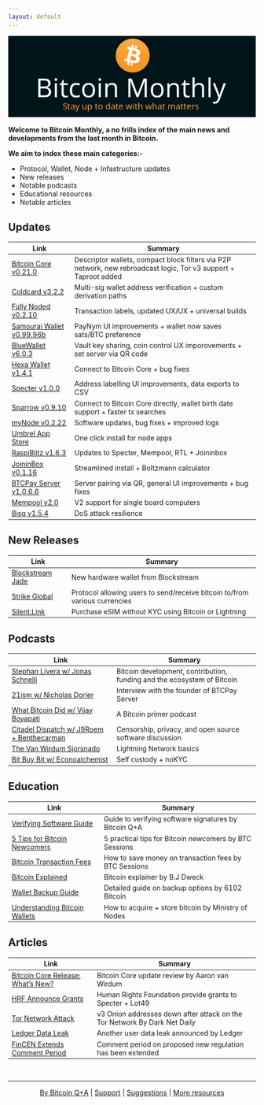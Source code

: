 ```yaml
---
layout: default
---
```


[![bitcoinerheader](https://raw.githubusercontent.com/BitcoinQnA/bitcoin-monthly/master/assets/images/BM2.png)](https://bitcoinmonthly.news/)

**Welcome to Bitcoin Monthly, a no frills index of the main news and developments from the last month in Bitcoin.**

**We aim to index these main categories:-** 

* Protocol, Wallet, Node + Infastructure updates
* New releases
* Notable podcasts
* Educational resources
* Notable articles


## Updates

| Link                                                              | Summary                                                                                    |
|-------------------------------------------------------------------|--------------------------------------------------------------------------------------------|
| [Bitcoin Core v0.21.0](https://bitcoincore.org/en/releases/0.21.0/)  | Descriptor wallets, compact block filters via P2P network, new rebroadcast logic, Tor v3 support + Taproot added |
| [Coldcard v3.2.2](https://blog.coinkite.com/version-3.2.2-released/)  | Multi-sig wallet address verification + custom derivation paths        |
| [Fully Noded v0.2.10](https://github.com/Fonta1n3/FullyNoded/releases/tag/v0.2.10)  | Transaction labels, updated UX/UX + universal builds        |
| [Samourai Wallet v0.99.96b](https://code.samourai.io/wallet/samourai-wallet-android)  | PayNym UI improvements + wallet now saves sats/BTC preference       |
| [BlueWallet v6.0.3](https://github.com/BlueWallet/BlueWallet/releases/tag/v6.0.3)  | Vault key sharing, coin control UX imporovements + set server via QR code |
| [Hexa Wallet v1.4.1](https://github.com/bithyve/hexa/releases/tag/v1.4.1)  | Connect to Bitcoin Core + bug fixes        |
| [Specter v1.0.0](https://github.com/cryptoadvance/specter-desktop/releases/tag/v1.0.0)  | Address labelling UI improvements, data exports to CSV       |
| [Sparrow v0.9.10](https://github.com/sparrowwallet/sparrow/releases)  | Connect to Bitcoin Core directly, wallet birth date support + faster tx searches    |
| [myNode v0.2.22](https://github.com/mynodebtc/mynode/blob/master/CHANGELOG) | Software updates, bug fixes + improved logs |
| [Umbrel App Store](https://medium.com/getumbrel/introducing-the-umbrel-app-store-7a2068c64a10)  | One click install for node apps                       |
| [RaspiBlitz v1.6.3](https://github.com/rootzoll/raspiblitz#downloading-the-software) | Updates to Specter, Mempool, RTL + Joininbox                     |
| [JoininBox v0.1.16](https://github.com/openoms/joininbox/releases/tag/v0.1.16) | Streamlined install + Boltzmann calculator                    |
| [BTCPay Server v1.0.6.6](https://github.com/btcpayserver/btcpayserver/releases/tag/v1.0.6.5) | Server pairing via QR, general UI improvements + bug fixes  |
| [Mempool v2.0](https://github.com/mempool/mempool/releases/tag/v2.0.0)               | V2 support for single board computers                               |
| [Bisq v1.5.4](https://github.com/bisq-network/bisq/releases)               | DoS attack resilience                               |


## New Releases

| Link                                                       | Summary                                                                                    |
|------------------------------------------------------------|--------------------------------------------------------------------------------------------|
| [Blockstream Jade](https://blockstream.com/2021/01/03/en-secure-your-bitcoin-and-liquid-assets-with-blockstream-jade/)| New hardware wallet from Blockstream |
| [Strike Global](https://jimmymow.medium.com/announcing-strike-global-2392b908f611)| Protocol allowing users to send/receive bitcoin to/from various currencies |
| [Silent.Link](https://silent.link/)| Purchase eSIM without KYC using Bitcoin or Lightning |


## Podcasts

| Link                                                            | Summary                                                                                    |
|-----------------------------------------------------------------|--------------------------------------------------------------------------------------------|
| [Stephan Livera w/ Jonas Schnelli](https://stephanlivera.com/episode/242/)  | Bitcoin development, contribution, funding and the ecosystem of Bitcoin   |
| [21ism w/ Nicholas Dorier](https://21ism.com/portfolio-item/nicolas-dorier/)  | Interview with the founder of BTCPay Server   |
| [What Bitcoin Did w/ Vijay Boyapati](https://www.whatbitcoindid.com/podcast/the-ultimate-bitcoin-101)  | A Bitcoin primer podcast  |
| [Citadel Dispatch w/ J9Roem + Benthecarman](https://youtu.be/h9Rnpd5uuvo)  | Censorship, privacy, and open source software discussion  |
| [The Van Wirdum Sjorsnado](https://bitcoinmagazine.com/articles/the-lightning-network-basics)  | Lightning Network basics  |
| [Bit Buy Bit w/ Econoalchemist](https://www.bit-buy-bit.com/podcast-1/episode/30354936/ep61-bitcoin-podcast-with-econoalchemis) | Self custody + noKYC |

## Education

| Link                                                            | Summary                                                                                    |
|-----------------------------------------------------------------|--------------------------------------------------------------------------------------------|
| [Verifying Software Guide ](https://www.bitcoinqna.com/post/verifying-software-101)  |  Guide to verifying software signatures by Bitcoin Q+A     |
| [5 Tips for Bitcoin Newcomers ](https://youtu.be/V-H4mBYJf7E)  |  5 practical tips for Bitcoin newcomers by BTC Sessions     |
| [Bitcoin Transaction Fees ](https://youtu.be/XQ4PRqdqadE)  |  How to save money on transaction fees by BTC Sessions     |
| [Bitcoin Explained ](https://youtu.be/DRPeExoH5rY)  |  Bitcoin explainer by B.J Dweck    |
| [Wallet Backup Guide](https://bitcoin-intro.com/en/backup) | Detailed guide on backup options by 6102 Bitcoin |
| [Understanding Bitcoin Wallets](https://youtu.be/bixxWrTDOyc) | How to acquire + store bitcoin by Ministry of Nodes |


## Articles

| Link                                                            | Summary                                                                                    |
|-----------------------------------------------------------------|--------------------------------------------------------------------------------------------|
| [Bitcoin Core Release: What’s New?](https://bitcoinmagazine.com/articles/bitcoin-core-0-21-0-released-whats-new) | Bitcoin Core update review by Aaron van Wirdum  |
| [HRF Announce Grants](https://bitcoinmagazine.com/articles/human-rights-foundation-provides-grants-to-specter-lot49) | Human Rights Foundation provide grants to Specter + Lot49      |
| [Tor Network Attack](https://darknetdaily.com/?p=1030) | v3 Onion addresses down after attack on the Tor Network By Dark Net Daily                |
| [Ledger Data Leak](https://www.ledger.com/blog/update-efforts-to-protect-your-data-and-prosecute-the-scammers) | Another user data leak announced by Ledger |
| [FinCEN Extends Comment Period](https://www.fincen.gov/news/news-releases/fincen-extends-comment-period-rule-aimed-closing-anti-money-laundering) | Comment period on proposed new regulation has been extended |




<br/>

***

<p align="center">
  <a href="https://twitter.com/BitcoinQ_A">By Bitcoin Q+A</a> |
  <a href="https://bqa.duckdns.org:20486/apps/96ZvtoJQr9bz5QyeDoUfhkmNTLZ/pos">Support</a> |
  <a href="https://github.com/BitcoinQnA/bitcoin-monthly/issues">Suggestions</a> |
  <a href="https://bitcoiner.guide">More resources</a>
  <br><br>
</p>



